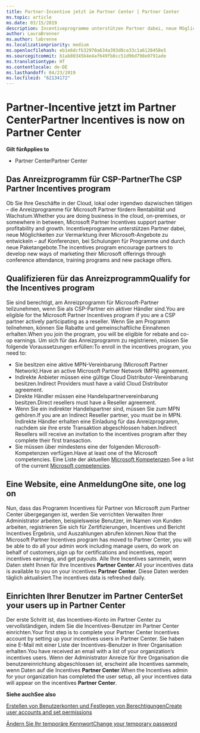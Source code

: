 ```yaml
---
title: Partner-Incentive jetzt im Partner Center | Partner Center
ms.topic: article
ms.date: 03/15/2019
description: Incentiveprogramme unterstützen Partner dabei, neue Möglichkeiten zur Vermarktung ihrer Microsoft-Angebote zu entwickeln, Schulungen anzubieten usw.
author: LauraBrenner
ms.author: labrenne
ms.localizationpriority: medium
ms.openlocfilehash: eb1e6dcfb32970a634a393d8ce33c1a6128458e5
ms.sourcegitcommit: b1ab80345b4e4af649fb8cc51d96d798e0791ade
ms.translationtype: HT
ms.contentlocale: de-DE
ms.lasthandoff: 04/23/2019
ms.locfileid: "62134172"
---
```

# <a name="partner-incentives-is-now-on-partner-center"></a><span data-ttu-id="add05-103">Partner-Incentive jetzt im Partner Center</span><span class="sxs-lookup"><span data-stu-id="add05-103">Partner Incentives is now on Partner Center</span></span> 

<span data-ttu-id="add05-104">**Gilt für**</span><span class="sxs-lookup"><span data-stu-id="add05-104">**Applies to**</span></span>

-  <span data-ttu-id="add05-105">Partner Center</span><span class="sxs-lookup"><span data-stu-id="add05-105">Partner Center</span></span>

## <a name="the-csp-partner-incentives-program"></a><span data-ttu-id="add05-106">Das Anreizprogramm für CSP-Partner</span><span class="sxs-lookup"><span data-stu-id="add05-106">The CSP Partner Incentives program</span></span>

<span data-ttu-id="add05-107">Ob Sie Ihre Geschäfte in der Cloud, lokal oder irgendwo dazwischen tätigen – die Anreizprogramme für Microsoft Partner fördern Rentabilität und Wachstum.</span><span class="sxs-lookup"><span data-stu-id="add05-107">Whether you are doing business in the cloud, on-premises, or somewhere in between, Microsoft Partner Incentives support partner profitability and growth.</span></span> <span data-ttu-id="add05-108">Incentiveprogramme unterstützen Partner dabei, neue Möglichkeiten zur Vermarktung ihrer Microsoft-Angebote zu entwickeln – auf Konferenzen, bei Schulungen für Programme und durch neue Paketangebote.</span><span class="sxs-lookup"><span data-stu-id="add05-108">The incentives program encourage partners to develop new ways of marketing their Microsoft offerings through conference attendance, training programs and new package offers.</span></span> 

## <a name="qualify-for-the-incentives-program"></a><span data-ttu-id="add05-109">Qualifizieren für das Anreizprogramm</span><span class="sxs-lookup"><span data-stu-id="add05-109">Qualify for the Incentives program</span></span>

<span data-ttu-id="add05-110">Sie sind berechtigt, am Anreizprogramm für Microsoft-Partner teilzunehmen, wenn Sie als CSP-Partner ein aktiver Händler sind.</span><span class="sxs-lookup"><span data-stu-id="add05-110">You are eligible for the Microsoft Partner Incentives program if you are a CSP partner actively participating as a reseller.</span></span>
<span data-ttu-id="add05-111">Wenn Sie am Programm teilnehmen, können Sie Rabatte und gemeinschaftliche Einnahmen erhalten.</span><span class="sxs-lookup"><span data-stu-id="add05-111">When you join the program, you will be eligible for rebate and co-op earnings.</span></span> <span data-ttu-id="add05-112">Um sich für das Anreizprogramm zu registrieren, müssen Sie folgende Voraussetzungen erfüllen:</span><span class="sxs-lookup"><span data-stu-id="add05-112">To enroll in the incentives program, you need to:</span></span> 
- <span data-ttu-id="add05-113">Sie besitzen eine aktive MPN-Vereinbarung (Microsoft Partner Network).</span><span class="sxs-lookup"><span data-stu-id="add05-113">Have an active Microsoft Partner Network (MPN) agreement.</span></span>  
- <span data-ttu-id="add05-114">Indirekte Anbieter müssen eine gültige Cloud Distributor-Vereinbarung besitzen.</span><span class="sxs-lookup"><span data-stu-id="add05-114">Indirect Providers must have a valid Cloud Distributor agreement.</span></span>
- <span data-ttu-id="add05-115">Direkte Händler müssen eine Handelspartnervereinbarung besitzen.</span><span class="sxs-lookup"><span data-stu-id="add05-115">Direct resellers must have a Reseller agreement.</span></span>
- <span data-ttu-id="add05-116">Wenn Sie ein indirekter Handelspartner sind, müssen Sie zum MPN gehören.</span><span class="sxs-lookup"><span data-stu-id="add05-116">If you are an Indirect Reseller partner, you must be in MPN.</span></span> <span data-ttu-id="add05-117">Indirekte Händler erhalten eine Einladung für das Anreizprogramm, nachdem sie ihre erste Transaktion abgeschlossen haben.</span><span class="sxs-lookup"><span data-stu-id="add05-117">Indirect Resellers will receive an invitation to the incentives program after they complete their first transaction.</span></span> 
- <span data-ttu-id="add05-118">Sie müssen über mindestens eine der folgenden Microsoft-Kompetenzen verfügen.</span><span class="sxs-lookup"><span data-stu-id="add05-118">Have at least one of the Microsoft competencies.</span></span> <span data-ttu-id="add05-119">Eine Liste der aktuellen [Microsoft Kompetenzen](competencies.md).</span><span class="sxs-lookup"><span data-stu-id="add05-119">See a list of the current [Microsoft competencies](competencies.md).</span></span>

## <a name="one-site-one-log-on"></a><span data-ttu-id="add05-120">Eine Website, eine Anmeldung</span><span class="sxs-lookup"><span data-stu-id="add05-120">One site, one log on</span></span>

<span data-ttu-id="add05-121">Nun, dass das Programm Incentives für Partner von Microsoft zum Partner Center übergegangen ist, werden Sie verrichten Verwalten Ihrer Administrator arbeiten, beispielsweise Benutzer, im Namen von Kunden arbeiten, registrieren Sie sich für Zertifizierungen, Incentives und Bericht Incentives Ergebnis, und Auszahlungen abrufen können.</span><span class="sxs-lookup"><span data-stu-id="add05-121">Now that the Microsoft Partner Incentives program has moved to Partner Center, you will be able to do all your admin work including manage users, do work on behalf of customers,sign up for certifications and incentives, report incentives earnings, and get payouts.</span></span> <span data-ttu-id="add05-122">Alle Ihre Incentives sammeln, wenn Daten steht Ihnen für Ihre Incentives **Partner Center**.</span><span class="sxs-lookup"><span data-stu-id="add05-122">All your incentives data is available to you on your incentives **Partner Center**.</span></span> <span data-ttu-id="add05-123">Diese Daten werden täglich aktualisiert.</span><span class="sxs-lookup"><span data-stu-id="add05-123">The incentives data is refreshed daily.</span></span>
 
## <a name="set-your-users-up-in-partner-center"></a><span data-ttu-id="add05-124">Einrichten Ihrer Benutzer im Partner Center</span><span class="sxs-lookup"><span data-stu-id="add05-124">Set your users up in Partner Center</span></span>
 
<span data-ttu-id="add05-125">Der erste Schritt ist, das Incentives-Konto im Partner Center zu vervollständigen, indem Sie die Incentives-Benutzer im Partner Center einrichten.</span><span class="sxs-lookup"><span data-stu-id="add05-125">Your first step is to complete your Partner Center Incentives account by setting up your incentives users in Partner Center.</span></span> <span data-ttu-id="add05-126">Sie haben eine E-Mail mit einer Liste der Incentives-Benutzer in Ihrer Organisation erhalten.</span><span class="sxs-lookup"><span data-stu-id="add05-126">You have received an email with a list of your organization’s incentives users.</span></span> <span data-ttu-id="add05-127">Wenn der Administrator Anreize für Ihre Organisation die benutzereinrichtung abgeschlossen ist, erscheint alle Incentives sammeln, wenn Daten auf die Incentives **Partner Center**.</span><span class="sxs-lookup"><span data-stu-id="add05-127">When the Incentives admin for your organization has completed the user setup, all your incentives data will appear on the incentives **Partner Center**.</span></span>

<span data-ttu-id="add05-128">**Siehe auch**</span><span class="sxs-lookup"><span data-stu-id="add05-128">**See also**</span></span>

[<span data-ttu-id="add05-129">Erstellen von Benutzerkonten und Festlegen von Berechtigungen</span><span class="sxs-lookup"><span data-stu-id="add05-129">Create user accounts and set permissions</span></span>](create-user-accounts-and-set-permissions.md)

[<span data-ttu-id="add05-130">Ändern Sie Ihr temporäre Kennwort</span><span class="sxs-lookup"><span data-stu-id="add05-130">Change your temporary password</span></span>](change-your-temporary-password.md)


